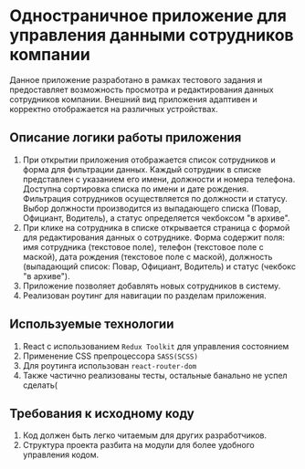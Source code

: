 # Одностраничное приложение для управления данными сотрудников компании

Данное приложение разработано в рамках тестового задания и предоставляет возможность просмотра и редактирования данных сотрудников компании. Внешний вид приложения адаптивен и корректно отображается на различных устройствах.

## Описание логики работы приложения
1. При открытии приложения отображается список сотрудников и форма для фильтрации данных. Каждый сотрудник в списке представлен с указанием его имени, должности и номера телефона. Доступна сортировка списка по имени и дате рождения. Фильтрация сотрудников осуществляется по должности и статусу. Выбор должности производится из выпадающего списка (Повар, Официант, Водитель), а статус определяется чекбоксом "в архиве".
2. При клике на сотрудника в списке открывается страница с формой для редактирования данных о сотруднике. Форма содержит поля: имя сотрудника (текстовое поле), телефон (текстовое поле с маской), дата рождения (текстовое поле с маской), должность (выпадающий список: Повар, Официант, Водитель) и статус (чекбокс "в архиве").
3. Приложение позволяет добавлять новых сотрудников в систему.
4. Реализован роутинг для навигации по разделам приложения.

## Используемые технологии
1. React с использованием `Redux Toolkit` для управления состоянием
2. Применение CSS препроцессора `SASS(SCSS)`
3. Для роутинга использован `react-router-dom`
4. Также частично реализованы тесты, остальные банально не успел сделать(

## Требования к исходному коду
1. Код должен быть легко читаемым для других разработчиков.
2. Структура проекта разбита на модули для более удобного управления кодом.
